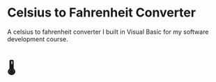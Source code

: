 # Celsius to Fahrenheit Converter

A celsius to fahrenheit converter I built in Visual Basic for my software development course. 
<h1>🌡️</h1>
